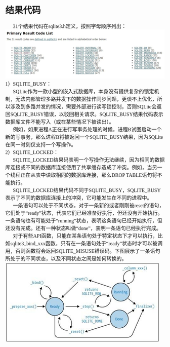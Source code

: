 # 结果代码
<font face="微软雅黑" size="3px">

&nbsp;&nbsp;&nbsp;&nbsp;&nbsp;&nbsp;31个结果代码在sqlite3.h定义，按照字母顺序列出：
<img src="1.jpg">
1）SQLITE_BUSY：<br>
&nbsp;&nbsp;&nbsp;&nbsp;&nbsp;&nbsp;SQLite作为一款小型的嵌入式数据库，本身没有提供复杂的锁定机制，无法内部管理多路并发下的数据操作同步问题，更谈不上优化，所以涉及到多路并发的情况，需要外部进行读写锁控制，否则SQLite会返回SQLITE_BUSY错误，以驳回相关请求。SQLITE_BUSY结果代码表示数据库文件不能写入（或在某些情况下被读出）。<br>
&nbsp;&nbsp;&nbsp;&nbsp;&nbsp;&nbsp;例如，如果进程A正在进行写事务处理的时候，进程B试图启动一个新的写事务，那么进程B将被返回一个SQLITE_BUSY结果，因为SQLite在同一时刻仅支持一个写操作。<br>
2）SQLITE_LOCKED：<br>
&nbsp;&nbsp;&nbsp;&nbsp;&nbsp;&nbsp;SQLITE_LOCKED结果码表明一个写操作无法继续，因为相同的数据库连接或不同的数据库连接使用了共享缓存造成了冲突。例如，当另一个线程正在从表中读取相同的数据库连接，那么DROP TABLE语句将不能执行。<br>
&nbsp;&nbsp;&nbsp;&nbsp;&nbsp;&nbsp;SQLITE_LOCKED结果代码不同于SQLITE_BUSY，SQLITE_BUSY表示了不同的数据库连接上的冲突，它可能发生在不同的进程中。<br>
&nbsp;&nbsp;&nbsp;&nbsp;&nbsp;&nbsp;一条语句可以处于不同状态，对于一条新的或者刚刚被reset的语句，它们处于“ready”状态，代表它们已经准备好执行，但还没有开始执行。一条语句也有可能处于“running”状态，表明这条语句已经开始执行，但还没有完成。还有一种状态叫做“done”，表明一条语句已经执行完成。<br>
&nbsp;&nbsp;&nbsp;&nbsp;&nbsp;&nbsp;对于有些API函数，只能在某条语句处于特定状态下才可以执行，比如sqlite3_bind_xxx函数，只有在一条语句处于“ready”状态时才可以被调用，否则函数将会返回SQLITE_MISUSE错误码。下图展示了一条语句所处于的不同状态，以及不同状态之间是如何转换的。
<img src="2.jpg">
